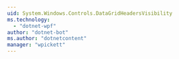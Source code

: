 ```yaml
---
uid: System.Windows.Controls.DataGridHeadersVisibility
ms.technology: 
  - "dotnet-wpf"
author: "dotnet-bot"
ms.author: "dotnetcontent"
manager: "wpickett"
---
```

